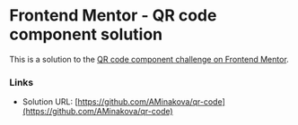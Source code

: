 # Frontend Mentor - QR code component solution

This is a solution to the [QR code component challenge on Frontend Mentor](https://www.frontendmentor.io/challenges/qr-code-component-iux_sIO_H).

### Links

- Solution URL: [https://github.com/AMinakova/qr-code](https://github.com/AMinakova/qr-code)
